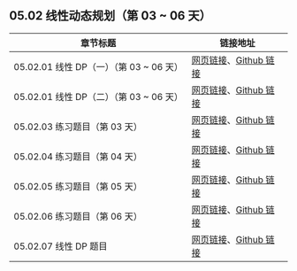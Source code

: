 ## 05.02 线性动态规划（第 03 ~ 06 天）

| 章节标题                               | 链接地址                                                     |
| -------------------------------------- | ------------------------------------------------------------ |
| 05.02.01 线性 DP（一）（第 03 ~ 06 天） | [网页链接](https://datawhalechina.github.io/leetcode-notes/#/ch05/05.02/05.02.01-Linear-DP-01)、[Github 链接](https://github.com/datawhalechina/leetcode-notes/blob/main/docs/ch05/05.02/05.02.01-Linear-DP-01.md) |
| 05.02.01 线性 DP（二）（第 03 ~ 06 天） | [网页链接](https://datawhalechina.github.io/leetcode-notes/#/ch05/05.02/05.02.02-Linear-DP-02)、[Github 链接](https://github.com/datawhalechina/leetcode-notes/blob/main/docs/ch05/05.02/05.02.02-Linear-DP-02.md) |
| 05.02.03 练习题目（第 03 天） | [网页链接](https://datawhalechina.github.io/leetcode-notes/#/ch05/05.02/05.02.03-Exercises)、[Github 链接](https://github.com/datawhalechina/leetcode-notes/blob/main/docs/ch05/05.02/05.02.03-Exercises.md) |
| 05.02.04 练习题目（第 04 天） | [网页链接](https://datawhalechina.github.io/leetcode-notes/#/ch05/05.02/05.02.04-Exercises)、[Github 链接](https://github.com/datawhalechina/leetcode-notes/blob/main/docs/ch05/05.02/05.02.04-Exercises.md) |
| 05.02.05 练习题目（第 05 天） | [网页链接](https://datawhalechina.github.io/leetcode-notes/#/ch05/05.02/05.02.05-Exercises)、[Github 链接](https://github.com/datawhalechina/leetcode-notes/blob/main/docs/ch05/05.02/05.02.05-Exercises.md) |
| 05.02.06 练习题目（第 06 天） | [网页链接](https://datawhalechina.github.io/leetcode-notes/#/ch05/05.02/05.02.06-Exercises)、[Github 链接](https://github.com/datawhalechina/leetcode-notes/blob/main/docs/ch05/05.02/05.02.06-Exercises.md) |
| 05.02.07 线性 DP 题目 | [网页链接](https://datawhalechina.github.io/leetcode-notes/#/ch05/05.02/05.02.07-Linear-DP-List)、[Github 链接](https://github.com/datawhalechina/leetcode-notes/blob/main/docs/ch05/05.02/05.02.07-Linear-DP-List.md) |
